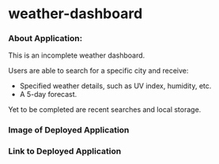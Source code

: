 # weather-dashboard

### About Application:
This is an incomplete weather dashboard.

Users are able to search for a specific city and receive:
* Specified weather details, such as UV index, humidity, etc.
* A 5-day forecast.

Yet to be completed are recent searches and local storage.

### Image of Deployed Application


### Link to Deployed Application
